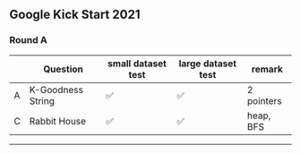 ## Google Kick Start 2021

### Round A

|     | Question   | small dataset test | large dataset test | remark                            |
| --- | ---------- | ------------------ | ------------------ | --------------------------------- |
| A   | K-Goodness String | ✅                 | ✅                 | 2 pointers                              |
| C   | Rabbit House | ✅                 | ✅                 | heap, BFS                             |
---
